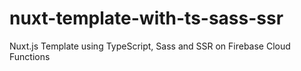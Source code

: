 # nuxt-template-with-ts-sass-ssr
Nuxt.js Template using TypeScript, Sass and SSR on Firebase Cloud Functions

